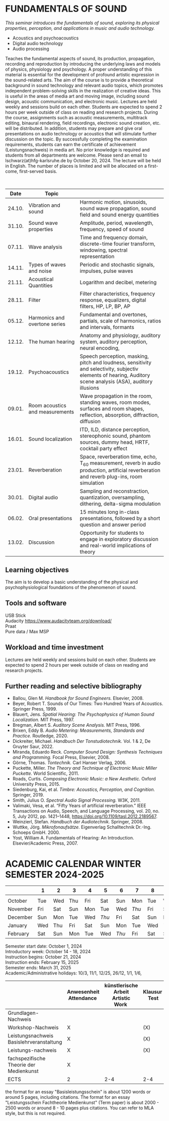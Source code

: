 # FUNDAMENTALS OF SOUND

*This seminar introduces the fundamentals of sound, exploring its physical properties, perception, and applications in music and audio technology.*<br>

  - Acoustics and psychoacoustics
  - Digital audio technology
  - Audio processing




Teaches the fundamental aspects of sound, its production, propagation, recording and reproduction by introducing the underlying laws and models of physics, physiology and psychology. A proper understanding of this material is essential for the development of profound artistic expression in the sound-related arts. The aim of the course is to provide a theoretical background in sound technology and relevant audio topics, which promotes independent problem-solving skills in the realization of creative ideas. This is useful in the areas of media art and moving image, including sound design, acoustic communication, and electronic music. Lectures are held weekly and sessions build on each other. Students are expected to spend 2 hours per week outside of class on reading and research projects. During the course, assignments such as acoustic measurements, multitrack editing, binaural rendering, field recordings, electronic sound creation, etc. will be distributed. In addition, students may prepare and give oral presentations on audio technology or acoustics that will stimulate further discussion on the topic. By successfully completing the examination requirements, students can earn the certificate of achievement (Leistungsnachweis) in media art. No prior knowledge is required and students from all departments are welcome. Please send an email to lschwarz(at)hfg-karlsruhe.de by October 20, 2024. The lecture will be held in English. The number of places is limited and will be allocated on a first-come, first-served basis.

<br>

| Date |		Topic			                    |	  |
|  --  |		--			                      |  --	|
|24.10.| Vibration and sound			        |	Harmonic motion, sinusoids, sound wave propagation, sound field and sound energy quantities |
|31.10.| Sound wave properties			      |	Amplitude, period, wavelength, frequency, speed of sound  |
|07.11.| Wave analysis				            |	Time and frequency domain, discrete-time fourier transform, windowing, spectral representation |
|14.11.| Types of waves and noise		      |	Periodic and stochastic signals, impulses, pulse waves |
|21.11.| Acoustical Quantities			      |	Logarithm and decibel, metering  |
|28.11.| Filter					                  |	Filter characteristics, frequency response, equalizers, digital filters, HP, LP, BP, AP  |
|05.12.| Harmonics and overtone series		|	Fundamental and overtones, partials, scale of harmonics, ratios and intervals, formants  |
|12.12.| The human hearing			          |	Anatomy and physiology, auditory system, auditory perception, neural encoding,  |
|19.12.| Psychoacoustics			            |	Speech perception, masking, pitch and loudness, sensitivity and selectivity, subjectiv elements of hearing, Auditory scene analysis (ASA), auditory illusions |
|09.01.| Room acoustics and measurements	|	Wave propagation in the room, standing waves, room modes, surfaces and room shapes, reflection, absorption, diffraction, diffusion  |
|16.01.| Sound localization			          | ITD, ILD, distance perception, stereophonic sound, phantom sources, dummy head, HRTF, cocktail party effect |
|23.01.| Reverberation				            |	Space, reverberation time, echo, T<sub>60</sub> measurement, reverb in audio production, artificial reverberation and reverb plug-ins, room simulation |
|30.01.| Digital audio				            |	Sampling and reconstraction, quantization, oversampling, dithering, delta-sigma modulation  |
|06.02.| Oral presentations               |	15 minutes long in-class presentations, followed by a short question and answer period  |
|13.02.| Discussion				                |	Opportunity for students to engage in exploratory discussion and real-world implications of theory  |





## Learning objectives

The aim is to develop a basic understanding of the physical and psychophysiological foundations of the phenomenon of sound. 

##

## Tools and software

USB Stick <br>
Audacity https://www.audacityteam.org/download/ <br>
Praat <br>
Pure data / Max MSP <br>


## Workload and time investment

Lectures are held weekly and sessions build on each other. Students are expected to spend 2 hours per week outside of class on reading and research projects.


## Further reading and selective bibliography


<!-- footer: Works cited -->

- Ballou, Glen M. *Handbook for Sound Engineers.* Elsevier, 2008.
- Beyer, Robert T. Sounds of Our Times: Two Hundred Years of Acoustics. Springer Press, 1999. 
- Blauert, Jens. *Spatial Hearing: The Psychophysics of Human Sound Localization.* MIT Press, 1997. 
- Bregman, Albert S. *Auditory Scene Analysis.* MIT Press, 1996.
- Brixen, Eddy B. *Audio Metering: Measurements, Standards and Practice.* Routledge, 2020. 
- Dickreiter, Michael. *Handbuch Der Tonstudiotechnik.* Vol. 1 & 2, De Gruyter Saur, 2022. 
- Miranda, Eduardo Reck. *Computer Sound Design: Synthesis Techniques and Programming.* Focal Press, Elsevier, 2008. 
- Görne, Thomas. *Tontechnik.* Carl Hanser Verlag, 2006.
- Puckette, Miller. *The Theory and Technique of Electronic Music Miller Puckette.* World Scientific, 2011. 
- Roads, Curtis. *Composing Electronic Music: a New Aesthetic.* Oxford University Press, 2015.
- Siedenburg, Kai, et al. *Timbre: Acoustics, Perception, and Cognition.* Springer, 2019. 
- Smith, Julius O. *Spectral Audio Signal Processing.* W3K, 2011. 
- Valimaki, Vesa, et al. “Fifty Years of artificial reverberation.” IEEE Transactions on Audio, Speech, and Language Processing, vol. 20, no. 5, July 2012, pp. 1421–1448, https://doi.org/10.1109/tasl.2012.2189567. 
- Weinzierl, Stefan. *Handbuch der Audiotechnik.* Springer, 2008. 
- Wuttke, Jörg. *Mikrofonaufsätze.* Eigenverlag Schalltechnik Dr.-Ing. Schoeps GmbH. 2000.
- Yost, William A. Fundamentals of Hearing: An Introduction. Elsevier/Academic Press, 2007. 



# ACADEMIC CALENDAR WINTER SEMESTER 2024-2025

|          | 1   | 2   | 3   | 4   | 5   | 6   | 7   | 8   | 9   | 10  | 11  | 12  | 13  | 14  | 15  | 16  | 17  | 18  | 19  | 20  | 21  | 22  | 23  | 24  | 25  | 26  | 27  | 28  | 29  | 30  | 31  |
| -------- | --- | --- | --- | --- | --- | --- | --- | --- | --- | --- | --- | --- | --- | --- | --- | --- | --- | --- | --- | --- | --- | --- | --- | --- | --- | --- | --- | --- | --- | --- | --- |
|          |     |     |     |     |     |     |     |     |     |     |     |     |     |     |     |     |     |     |     |     |     |     |     |     |     |     |     |     |     |     |     |
| October  | Tue | Wed | Thu | Fri | Sat | Sun | Mon | Tue | Wed | Thu | Fri | Sat | Sun | Mon | Tue | Wed | Thu | Fri | Sat | Sun | Mon | Tue | Wed |*Thu* | Fri | Sat | Sun | Mon | Tue | Wed | *Thu* |
| November | Fri | Sat | Sun | Mon | Tue | Wed | *Thu* | Fri | Sat | Sun | Mon | Tue | Wed | *Thu* | Fri | Sat | Sun | Mon | Tue | Wed | *Thu* | Fri | Sat | Sun | Mon | Tue | Wed | *Thu* | Fri | Sat |     |
| December | Sun | Mon | Tue | Wed | *Thu* | Fri | Sat | Sun | Mon | Tue | Wed | *Thu* | Fri | Sat | Sun | Mon | Tue | Wed | Thu | Fri | Sat | Sun | Mon | Tue | Wed | *Thu* | Fri | Sat | Sun | Mon | Tue |
| January  | Wed | Thu | Fri | Sat | Sun | Mon | Tue | Wed | *Thu* | Fri | Sat | Sun | Mon | Tue | Wed | *Thu* | Fri | Sat | Sun | Mon | Tue | Wed | *Thu* | Fri | Sat | Sun | Mon | Tue | Wed | *Thu* | Fri |
| February | Sat | Sun | Mon | Tue | Wed | *Thu* | Fri | Sat | Sun | Mon | Tue | Wed | *Thu* | Fri | Sat | Sun | Mon | Tue | Wed | Thu | Fri | Sat | Sun | Mon | Tue | Wed | Thu | Fri |     |     |     |


Semester start date: October 1, 2024<br>
Introductory week: October 14 - 18, 2024<br>
Instruction begins: October 21, 2024<br>
Instruction ends: February 15, 2025<br>
Semester ends: March 31, 2025<br>
Academic/Administrative holidays: 10/3, 11/1, 12/25, 26/12, 1/1, 1/6,<br>

||Anwesenheit <br> Attendance |künstlerische Arbeit <br> Artistic Work |Klausur <br> Test|Mündliche Prüfung <br> Oral Examination| Referat <br> Presentation|Studienarbeit <br> Course assignment|Hausarbeit <br> Term paper|Protokoll <br> Essay|
|--|--|--|--|--|--|--|--|--|
|Grundlagen-Nachweis|||||||||
|Workshop-Nachweis|X||(X)|(X)|(X)|||(X)|
|Leistungsnachweis Basislehrveranstaltung|X||(X)|(X)|(X)|||(X)|
|Leistungs-nachweis|X||(X)|(X)|(X)|(X)|(X)||
|fachspezifische Theorie der Medienkunst|X||||X||X||
|ECTS|2|2-4|2-4|2|2|2|2-4|2|


the format for an essay "Basisleistungsschein" is about 1200 words or around 5 pages, including citations.
The format for an essay "Leistungsschein Fachtheorie Medienkunst" (Term paper) is about 2000 - 2500 words or around 8 - 10 pages plus citations.
You can refer to MLA style, but this is not required.
